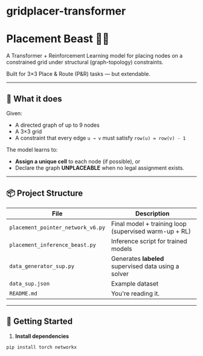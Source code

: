 # gridplacer-transformer
# Placement Beast 🧠🐍

A Transformer + Reinforcement Learning model for placing nodes on a constrained grid under structural (graph-topology) constraints.

Built for 3×3 Place & Route (P&R) tasks — but extendable.

---

## 🧩 What it does

Given:
- A directed graph of up to 9 nodes
- A 3×3 grid
- A constraint that every edge `u → v` must satisfy `row(u) = row(v) - 1`

The model learns to:
- **Assign a unique cell** to each node (if possible), or
- Declare the graph **UNPLACEABLE** when no legal assignment exists.

---

## 📦 Project Structure

| File | Description |
|------|-------------|
| `placement_pointer_network_v6.py` | Final model + training loop (supervised warm-up + RL) |
| `placement_inference_beast.py`   | Inference script for trained models |
| `data_generator_sup.py`          | Generates **labeled** supervised data using a solver |
| `data_sup.json`                  | Example dataset |
| `README.md`                      | You're reading it. |

---

## 🚀 Getting Started

1. **Install dependencies**

```bash
pip install torch networkx
